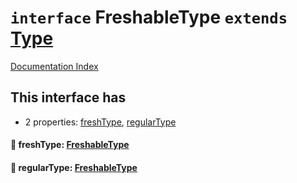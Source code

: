 # `interface` FreshableType `extends` [Type](../interface.Type/README.md)

[Documentation Index](../README.md)

## This interface has

- 2 properties:
[freshType](#-freshtype-freshabletype),
[regularType](#-regulartype-freshabletype)


#### 📄 freshType: [FreshableType](../interface.FreshableType/README.md)



#### 📄 regularType: [FreshableType](../interface.FreshableType/README.md)



